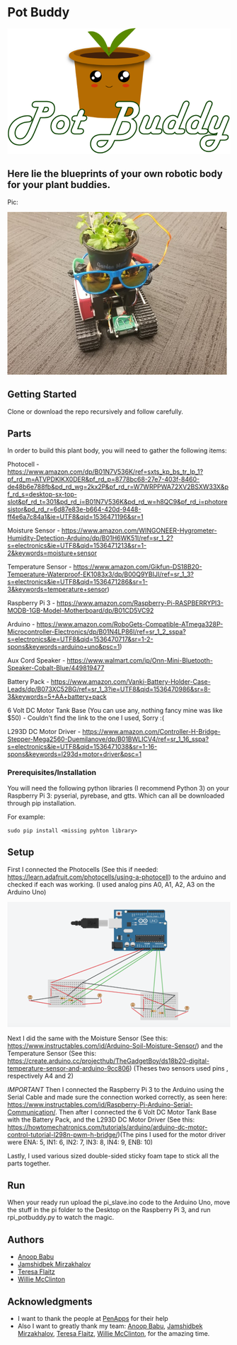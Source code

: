 # Pot Buddy

![alt text](logo.png)

## Here lie the blueprints of your own robotic body for your plant buddies.

Pic:

![alt text](pic.jpg)


## Getting Started

Clone or download the repo recursively and follow carefully.

## Parts

In order to build this plant body, you will need to gather the following items:

Photocell - https://www.amazon.com/dp/B01N7V536K/ref=sxts_kp_bs_tr_lp_1?pf_rd_m=ATVPDKIKX0DER&pf_rd_p=8778bc68-27e7-403f-8460-de48b6e788fb&pd_rd_wg=2kx2P&pf_rd_r=W7WRPPWA72XV2BSXW33X&pf_rd_s=desktop-sx-top-slot&pf_rd_t=301&pd_rd_i=B01N7V536K&pd_rd_w=h8QC9&pf_rd_i=photoresistor&pd_rd_r=6d87e83e-b664-420d-9448-ff4e6a7c84a1&ie=UTF8&qid=1536471196&sr=1

Moisture Sensor - https://www.amazon.com/WINGONEER-Hygrometer-Humidity-Detection-Arduino/dp/B01H6WK51I/ref=sr_1_2?s=electronics&ie=UTF8&qid=1536471213&sr=1-2&keywords=moisture+sensor

Temperature Sensor - https://www.amazon.com/Gikfun-DS18B20-Temperature-Waterproof-EK1083x3/dp/B00Q9YBIJI/ref=sr_1_3?s=electronics&ie=UTF8&qid=1536471286&sr=1-3&keywords=temperature+sensor)

Raspberry Pi 3 - https://www.amazon.com/Raspberry-Pi-RASPBERRYPI3-MODB-1GB-Model-Motherboard/dp/B01CD5VC92

Arduino - https://www.amazon.com/RoboGets-Compatible-ATmega328P-Microcontroller-Electronics/dp/B01N4LP86I/ref=sr_1_2_sspa?s=electronics&ie=UTF8&qid=1536470717&sr=1-2-spons&keywords=arduino+uno&psc=1)

Aux Cord Speaker - https://www.walmart.com/ip/Onn-Mini-Bluetooth-Speaker-Cobalt-Blue/449819477

Battery Pack - https://www.amazon.com/Vanki-Battery-Holder-Case-Leads/dp/B073XC52BG/ref=sr_1_3?ie=UTF8&qid=1536470986&sr=8-3&keywords=5+AA+battery+pack

6 Volt DC Motor Tank Base (You can use any, nothing fancy mine was like $50) - Couldn't find the link to the one I used, Sorry :(

L293D DC Motor Driver - https://www.amazon.com/Controller-H-Bridge-Stepper-Mega2560-Duemilanove/dp/B01BWLICV4/ref=sr_1_16_sspa?s=electronics&ie=UTF8&qid=1536471038&sr=1-16-spons&keywords=l293d+motor+driver&psc=1

### Prerequisites/Installation

You will need the following python libraries (I recommend Python 3) on your Raspberry Pi 3: pyserial, pyrebase, and gtts. Which can all be downloaded through pip installation. 

For example:

```
sudo pip install <missing pyhton library>
```

## Setup

First I connected the Photocells (See this if needed: https://learn.adafruit.com/photocells/using-a-photocell) to the arduino and checked if each was working. (I used analog pins A0, A1, A2, A3 on the Arduino Uno)

![alt text](download.png)

Next I did the same with the Moisture Sensor (See this: https://www.instructables.com/id/Arduino-Soil-Moisture-Sensor/) and the Temperature Sensor (See this: https://create.arduino.cc/projecthub/TheGadgetBoy/ds18b20-digital-temperature-sensor-and-arduino-9cc806) (Theses two sensors used pins , respectively A4 and 2)

*IMPORTANT* Then I connected the Raspberry Pi 3 to the Arduino using the Serial Cable and made sure the connection worked correctly, as seen here: https://www.instructables.com/id/Raspberry-Pi-Arduino-Serial-Communication/. Then after I connected the 6 Volt DC Motor Tank Base with the Battery Pack, and the L293D DC Motor Driver (See this: https://howtomechatronics.com/tutorials/arduino/arduino-dc-motor-control-tutorial-l298n-pwm-h-bridge/)(The pins I used for the motor driver were ENA: 5, IN1: 6, IN2: 7, IN3: 8, IN4: 9, ENB: 10)

Lastly, I used various sized double-sided sticky foam tape to stick all the parts together.

## Run

When your ready run upload the pi_slave.ino code to the Arduino Uno, move the stuff in the pi folder to the Desktop on the Raspberry Pi 3, and run rpi_potbuddy.py to watch the magic.

## Authors

* [Anoop Babu](https://github.com/anoopbabu29)
* [Jamshidbek Mirzakhalov](https://github.com/mirzakhalov)
* [Teresa Flaitz](https://github.com/teresaflaitz)
* [Willie McClinton](https://github.com/wmcclinton)

## Acknowledgments

* I want to thank the people at [PenApps](http://pennapps.com/) for their help
* Also I want to greatly thank my team: [Anoop Babu](https://github.com/anoopbabu29), [Jamshidbek Mirzakhalov](https://github.com/mirzakhalov), [Teresa Flaitz](https://github.com/teresaflaitz), [Willie McClinton](https://github.com/wmcclinton), for the amazing time.
